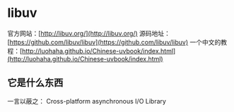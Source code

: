 # libuv

官方网站：[http://libuv.org/](http://libuv.org/)
源码地址：[https://github.com/libuv/libuv](https://github.com/libuv/libuv)
一个中文的教程：[http://luohaha.github.io/Chinese-uvbook/index.html](http://luohaha.github.io/Chinese-uvbook/index.html)

它是什么东西
---

一言以蔽之： Cross-platform asynchronous I/O Library